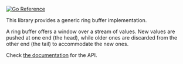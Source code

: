 [![Go Reference](https://pkg.go.dev/badge/github.com/xuoe/go-ring.svg)](https://pkg.go.dev/github.com/xuoe/go-ring)

This library provides a generic ring buffer implementation.

A ring buffer offers a window over a stream of values. New values are pushed at 
one end (the head), while older ones are discarded from the other end (the 
tail) to accommodate the new ones.

Check [the documentation](https://pkg.go.dev/github.com/xuoe/go-ring) for the API.
